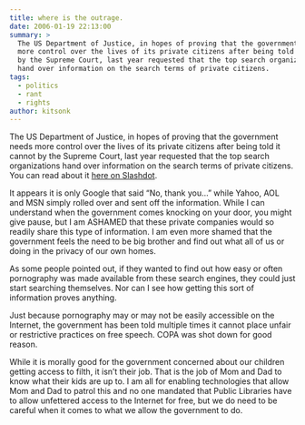 ```yaml
---
title: where is the outrage.
date: 2006-01-19 22:13:00
summary: >
  The US Department of Justice, in hopes of proving that the government needs
  more control over the lives of its private citizens after being told it cannot
  by the Supreme Court, last year requested that the top search organizations
  hand over information on the search terms of private citizens.
tags:
  - politics
  - rant
  - rights
author: kitsonk
---
```


The US Department of Justice, in hopes of proving that the government needs more
control over the lives of its private citizens after being told it cannot by the
Supreme Court, last year requested that the top search organizations hand over
information on the search terms of private citizens. You can read about it
[here on Slashdot](https://web.archive.org/web/20060522193825/http://yro.slashdot.org/article.pl?sid=06/01/20/018211).

It appears it is only Google that said “No, thank you…” while Yahoo, AOL and MSN
simply rolled over and sent off the information. While I can understand when the
government comes knocking on your door, you might give pause, but I am ASHAMED
that these private companies would so readily share this type of information. I
am even more shamed that the government feels the need to be big brother and
find out what all of us or doing in the privacy of our own homes.

As some people pointed out, if they wanted to find out how easy or often
pornography was made available from these search engines, they could just start
searching themselves. Nor can I see how getting this sort of information proves
anything.

Just because pornography may or may not be easily accessible on the Internet,
the government has been told multiple times it cannot place unfair or
restrictive practices on free speech. COPA was shot down for good reason.

While it is morally good for the government concerned about our children getting
access to filth, it isn’t their job. That is the job of Mom and Dad to know what
their kids are up to. I am all for enabling technologies that allow Mom and Dad
to patrol this and no one mandated that Public Libraries have to allow
unfettered access to the Internet for free, but we do need to be careful when it
comes to what we allow the government to do.
